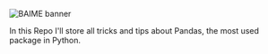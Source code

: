 ![BAIME banner](https://user-images.githubusercontent.com/47600826/73174265-9c3c5e80-4107-11ea-858b-c2c9f5304729.png)

In this Repo I'll store all tricks and tips about Pandas, the most used package in Python.
